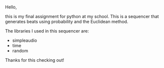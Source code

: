 Hello,

this is my final assignment for python at my school.
This is a sequencer that generates beats using probability and the Euclidean method.

The libraries I used in this sequencer are:
  - simpleaudio
  - time
  - random

Thanks for this checking out!
